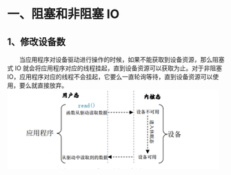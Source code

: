 # 一、阻塞和非阻塞 IO
## 1、修改设备数
&emsp;&emsp;当应用程序对设备驱动进行操作的时候，如果不能获取到设备资源，那么阻塞式 IO 就会将应用程序对应的线程挂起，直到设备资源可以获取为止。对于非阻塞 IO，应用程序对应的线程不会挂起，它要么一直轮询等待，直到设备资源可以使用，要么就直接放弃。
![输入图片说明](/imgs/2025-07-05/CxieBnN6gO5gpgzn.png)
<!--stackedit_data:
eyJoaXN0b3J5IjpbMTY0ODA3OTk2OCwtMTAxNjg3NzY4MCwxNj
kzMjMzMTMwXX0=
-->